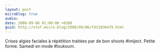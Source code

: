 ```yaml
---
layout: post
microblog: true
audio: 
date: 2008-09-06 01:00:00 +0100
guid: http://xtof.micro.blog/2008/09/06/t911836479.html
---
```

Crises algies faciales à répétition traitées par de bon shoots #imiject. Petite forme. Samedi en mode #loukoum.
